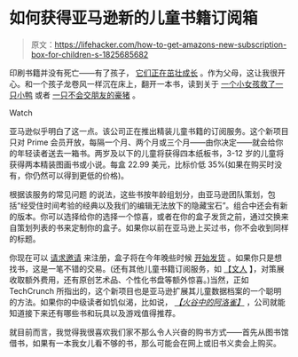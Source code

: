 # 如何获得亚马逊新的儿童书籍订阅箱

> 原文：<https://lifehacker.com/how-to-get-amazons-new-subscription-box-for-children-s-1825685682>

印刷书籍并没有死亡——有了孩子， [它们正在茁壮成长](https://www.npd.com/wps/portal/npd/us/news/press-releases/2017/npd-reports-growth-in-u-s--print-book-sales-for-the-fourth-consecutive-year/) 。作为父母，这让我很开心。和一个孩子龙卷风一样沉在床上，翻开一本书，读到关于 [一个小女孩救了一只小鸭](https://www.amazon.com/Love-Diane-Adams/dp/1452139970?asc_campaign=InlineText&asc_refurl=https://lifehacker.com/how-to-get-amazons-new-subscription-box-for-children-s-1825685682&asc_source=&tag=kinjalifehackerlink-20) 或者 [一只不会交朋友的豪猪](https://www.amazon.com/gp/product/1524718637?asc_campaign=InlineText&asc_refurl=https://lifehacker.com/how-to-get-amazons-new-subscription-box-for-children-s-1825685682&asc_source=&tag=kinjalifehackerlink-20) 。

Watch

亚马逊似乎明白了这一点。该公司正在推出精装儿童书籍的订阅服务。这个新项目只对 Prime 会员开放，每隔一个月、两个月或三个月——由你决定——就会给你的年轻读者送去一箱书。两岁及以下的儿童将获得四本纸板书，3-12 岁的儿童将获得两本精装图画书或小说。每盒 22.99 美元，比标价低 35%(如果在购买时没有，你仍然可以得到更低的价格)。

根据该服务的常见问题 的说法，这些书按年龄组划分，由亚马逊团队策划，包括“经受住时间考验的经典以及我们的编辑无法放下的隐藏宝石”。组合中还会有新的版本。你可以选择给你的选择一个惊喜，或者在你的盒子发货之前，通过交换来自策划列表的书来定制你的盒子。如果你以前在亚马逊上买过书，你不会收到同样的标题。

你现在可以 [请求邀请](https://www.amazon.com/dp/B072J4QS9F?asc_campaign=InlineText&asc_refurl=https://lifehacker.com/how-to-get-amazons-new-subscription-box-for-children-s-1825685682&asc_source=&tag=kinjalifehackerlink-20) 来注册，盒子将在今年晚些时候 [开始发货](https://techcrunch.com/2018/05/01/amazon-launches-prime-book-box-a-23-kids-book-selection-its-first-physical-prime-book-service/) 。如果你只是想找书，这是一笔不错的交易。(还有其他儿童书籍订阅服务，如 [【文人](https://literatibooks.com/) 】，对策展收取额外费用，还有原创艺术品、个性化书盘等额外惊喜。)当然，正如 TechCrunch 所指出的，这个新项目也是亚马逊扩展其儿童数据档案的一个聪明的方法。如果你的中级读者如饥似渴，比如说， [*【火谷中的阿洛雀】*](https://www.amazon.com/Arlo-Finch-Valley-Fire-August/dp/1626728143?asc_campaign=InlineText&asc_refurl=https://lifehacker.com/how-to-get-amazons-new-subscription-box-for-children-s-1825685682&asc_source=&tag=kinjalifehackerlink-20) ，公司就能知道接下来还有哪些书和玩具以及游戏值得推荐。

就目前而言，我觉得我很喜欢我们家不那么令人兴奋的购书方式——首先从图书馆借书，如果有一本我女儿看不够的书，那么可能会在网上或旧书义卖会上购买。